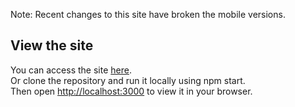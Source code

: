 Note: Recent changes to this site have broken the mobile versions.

## View the site

You can access the site [here](https://lachlanharnett.github.io/).
<br>
Or clone the repository and run it locally using npm start.
<br>
Then open [http://localhost:3000](http://localhost:3000) to view it in your browser.
